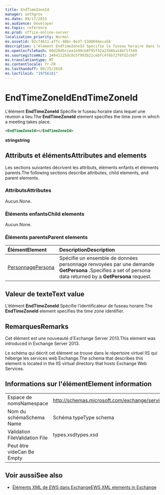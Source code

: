 ```yaml
---
title: EndTimeZoneId
manager: sethgros
ms.date: 09/17/2015
ms.audience: Developer
ms.topic: reference
ms.prod: office-online-server
localization_priority: Normal
ms.assetid: 02cf4611-affc-48bc-8e37-53d8694eca58
description: L’élément EndTimeZoneId Spécifie le fuseau horaire dans lequel une réunion a lieu.
ms.openlocfilehash: 60d28d5ccea1e99cb8f95f52a22b6ba14bf1f349
ms.sourcegitcommit: 34041125dc8c5f993b21cebfc4f8b72f0fd2cb6f
ms.translationtype: MT
ms.contentlocale: fr-FR
ms.lasthandoff: 06/25/2018
ms.locfileid: "19756181"
---
```

# <a name="endtimezoneid"></a><span data-ttu-id="61f69-103">EndTimeZoneId</span><span class="sxs-lookup"><span data-stu-id="61f69-103">EndTimeZoneId</span></span>

<span data-ttu-id="61f69-104">L’élément **EndTimeZoneId** Spécifie le fuseau horaire dans lequel une réunion a lieu.</span><span class="sxs-lookup"><span data-stu-id="61f69-104">The **EndTimeZoneId** element specifies the time zone in which a meeting takes place.</span></span> 
  
```XML
<EndTimeZoneId></EndTimeZoneId>
```

 <span data-ttu-id="61f69-105">**string**</span><span class="sxs-lookup"><span data-stu-id="61f69-105">**string**</span></span>
## <a name="attributes-and-elements"></a><span data-ttu-id="61f69-106">Attributs et éléments</span><span class="sxs-lookup"><span data-stu-id="61f69-106">Attributes and elements</span></span>

<span data-ttu-id="61f69-107">Les sections suivantes décrivent les attributs, éléments enfants et éléments parents.</span><span class="sxs-lookup"><span data-stu-id="61f69-107">The following sections describe attributes, child elements, and parent elements.</span></span>
  
### <a name="attributes"></a><span data-ttu-id="61f69-108">Attributs</span><span class="sxs-lookup"><span data-stu-id="61f69-108">Attributes</span></span>

<span data-ttu-id="61f69-109">Aucun.</span><span class="sxs-lookup"><span data-stu-id="61f69-109">None.</span></span>
  
### <a name="child-elements"></a><span data-ttu-id="61f69-110">Éléments enfants</span><span class="sxs-lookup"><span data-stu-id="61f69-110">Child elements</span></span>

<span data-ttu-id="61f69-111">Aucun.</span><span class="sxs-lookup"><span data-stu-id="61f69-111">None.</span></span>
  
### <a name="parent-elements"></a><span data-ttu-id="61f69-112">Éléments parents</span><span class="sxs-lookup"><span data-stu-id="61f69-112">Parent elements</span></span>

|<span data-ttu-id="61f69-113">**Élément**</span><span class="sxs-lookup"><span data-stu-id="61f69-113">**Element**</span></span>|<span data-ttu-id="61f69-114">**Description**</span><span class="sxs-lookup"><span data-stu-id="61f69-114">**Description**</span></span>|
|:-----|:-----|
|[<span data-ttu-id="61f69-115">Personnage</span><span class="sxs-lookup"><span data-stu-id="61f69-115">Persona</span></span>](persona.md) <br/> |<span data-ttu-id="61f69-116">Spécifie un ensemble de données personnage renvoyées par une demande **GetPersona** .</span><span class="sxs-lookup"><span data-stu-id="61f69-116">Specifies a set of persona data returned by a **GetPersona** request.</span></span>  <br/> |
   
## <a name="text-value"></a><span data-ttu-id="61f69-117">Valeur de texte</span><span class="sxs-lookup"><span data-stu-id="61f69-117">Text value</span></span>

<span data-ttu-id="61f69-118">L’élément **EndTimeZoneId** Spécifie l’identificateur de fuseau horaire.</span><span class="sxs-lookup"><span data-stu-id="61f69-118">The **EndTimeZoneId** element specifies the time zone identifier.</span></span> 
  
## <a name="remarks"></a><span data-ttu-id="61f69-119">Remarques</span><span class="sxs-lookup"><span data-stu-id="61f69-119">Remarks</span></span>

<span data-ttu-id="61f69-120">Cet élément est une nouveauté d'Exchange Server 2013.</span><span class="sxs-lookup"><span data-stu-id="61f69-120">This element was introduced in Exchange Server 2013.</span></span>
  
<span data-ttu-id="61f69-121">Le schéma qui décrit cet élément se trouve dans le répertoire virtuel IIS qui héberge les services web Exchange.</span><span class="sxs-lookup"><span data-stu-id="61f69-121">The schema that describes this element is located in the IIS virtual directory that hosts Exchange Web Services.</span></span>
  
## <a name="element-information"></a><span data-ttu-id="61f69-122">Informations sur l'élément</span><span class="sxs-lookup"><span data-stu-id="61f69-122">Element information</span></span>

|||
|:-----|:-----|
|<span data-ttu-id="61f69-123">Espace de noms</span><span class="sxs-lookup"><span data-stu-id="61f69-123">Namespace</span></span>  <br/> |http://schemas.microsoft.com/exchange/services/2006/types  <br/> |
|<span data-ttu-id="61f69-124">Nom du schéma</span><span class="sxs-lookup"><span data-stu-id="61f69-124">Schema Name</span></span>  <br/> |<span data-ttu-id="61f69-125">Schéma type</span><span class="sxs-lookup"><span data-stu-id="61f69-125">Type schema</span></span>  <br/> |
|<span data-ttu-id="61f69-126">Validation File</span><span class="sxs-lookup"><span data-stu-id="61f69-126">Validation File</span></span>  <br/> |<span data-ttu-id="61f69-127">types.xsd</span><span class="sxs-lookup"><span data-stu-id="61f69-127">types.xsd</span></span>  <br/> |
|<span data-ttu-id="61f69-128">Peut être vide</span><span class="sxs-lookup"><span data-stu-id="61f69-128">Can Be Empty</span></span>  <br/> ||
   
## <a name="see-also"></a><span data-ttu-id="61f69-129">Voir aussi</span><span class="sxs-lookup"><span data-stu-id="61f69-129">See also</span></span>



- [<span data-ttu-id="61f69-130">Éléments XML de EWS dans Exchange</span><span class="sxs-lookup"><span data-stu-id="61f69-130">EWS XML elements in Exchange</span></span>](ews-xml-elements-in-exchange.md)

